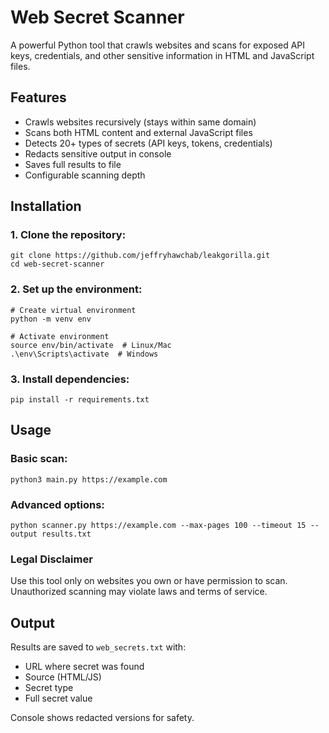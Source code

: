 

Web Secret Scanner
==================

A powerful Python tool that crawls websites and scans for exposed API keys, credentials, and other sensitive information in HTML and JavaScript files.

Features
--------

*   Crawls websites recursively (stays within same domain)
*   Scans both HTML content and external JavaScript files
*   Detects 20+ types of secrets (API keys, tokens, credentials)
*   Redacts sensitive output in console
*   Saves full results to file
*   Configurable scanning depth

Installation
------------

### 1\. Clone the repository:

    git clone https://github.com/jeffryhawchab/leakgorilla.git
    cd web-secret-scanner

### 2\. Set up the environment:

    # Create virtual environment
    python -m venv env
    
    # Activate environment
    source env/bin/activate  # Linux/Mac
    .\env\Scripts\activate  # Windows

### 3\. Install dependencies:

    pip install -r requirements.txt

Usage
-----

### Basic scan:

    python3 main.py https://example.com

### Advanced options:

    python scanner.py https://example.com --max-pages 100 --timeout 15 --output results.txt




### Legal Disclaimer

Use this tool only on websites you own or have permission to scan. Unauthorized scanning may violate laws and terms of service.

Output
------

Results are saved to `web_secrets.txt` with:

*   URL where secret was found
*   Source (HTML/JS)
*   Secret type
*   Full secret value

Console shows redacted versions for safety.



